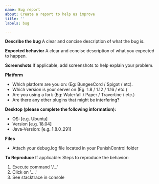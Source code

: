```yaml
---
name: Bug report
about: Create a report to help us improve
title: ''
labels: bug

---
```


**Describe the bug**
A clear and concise description of what the bug is.

**Expected behavior**
A clear and concise description of what you expected to happen.

**Screenshots**
If applicable, add screenshots to help explain your problem.

**Platform**
- Which platform are you on: (Eg: BungeeCord / Spigot / etc).
- Which version is your server on (Eg: 1.8 / 1.12 / 1.16 /  etc.)
- Are you using a fork (Eg: Waterfall / Paper / Travertine / etc.)
- Are there any other plugins that might be interfering?

**Desktop (please complete the following information):**
 - OS: [e.g. Ubuntu]
 - Version [e.g. 18.04]
 - Java-Version: [e.g. 1.8.0_291] 

**Files**
- Attach your debug.log file located in your PunishControl folder

**To Reproduce**
If applicable:
Steps to reproduce the behavior:
1. Execute command '/...'
2. Click on '....'
3. See stacktrace in console
